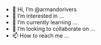 - 👋 Hi, I’m @armandorivers
- 👀 I’m interested in ...
- 🌱 I’m currently learning ...
- 💞️ I’m looking to collaborate on ...
- 📫 How to reach me ...

<!---
armandorivers/armandorivers is a ✨ special ✨ repository because its `README.md` (this file) appears on your GitHub profile.
You can click the Preview link to take a look at your changes.
--->
